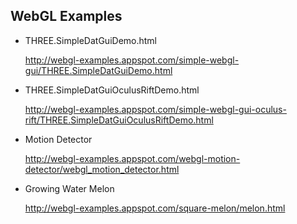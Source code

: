 WebGL Examples
--------------

* THREE.SimpleDatGuiDemo.html

  http://webgl-examples.appspot.com/simple-webgl-gui/THREE.SimpleDatGuiDemo.html

* THREE.SimpleDatGuiOculusRiftDemo.html

  http://webgl-examples.appspot.com/simple-webgl-gui-oculus-rift/THREE.SimpleDatGuiOculusRiftDemo.html

* Motion Detector 

  http://webgl-examples.appspot.com/webgl-motion-detector/webgl_motion_detector.html

* Growing Water Melon

  http://webgl-examples.appspot.com/square-melon/melon.html
